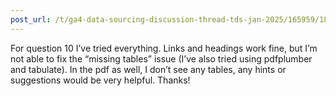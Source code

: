 ```yaml
---
post_url: /t/ga4-data-sourcing-discussion-thread-tds-jan-2025/165959/182
---
```

For question 10 I’ve tried everything. Links and headings work fine, but I’m not able to fix the “missing tables” issue (I’ve also tried using pdfplumber and tabulate). In the pdf as well, I don’t see any tables, any hints or suggestions would be very helpful. Thanks!